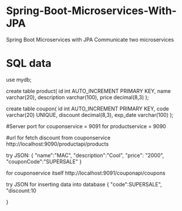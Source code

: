 # Spring-Boot-Microservices-With-JPA
Spring Boot Microservices with JPA Communicate two microservices


# SQL data

use mydb;

create table product(
id int AUTO_INCREMENT PRIMARY KEY,
name varchar(20),
description varchar(100),
price decimal(8,3) 
);

create table coupon(
id int AUTO_INCREMENT PRIMARY KEY,
code varchar(20) UNIQUE,
discount decimal(8,3),
exp_date varchar(100) 
);


#Server port
for couponservice = 9091
for productservice = 9090

#url for fetch discount from couponservice
http://localhost:9090/productapi/products

try JSON:
      {
   "name":"MAC",
    "description":"Cool",
    "price":  "2000",
    "couponCode":"SUPERSALE"
}

for couponservice itself
http://localhost:9091/couponapi/coupons

try JSON for inserting data into database
  {
  "code":SUPERSALE",
  "discount:10
  
}
